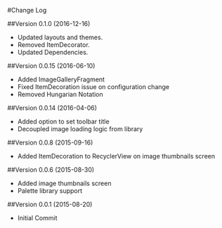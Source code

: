 #Change Log

##Version 0.1.0 (2016-12-16)
* Updated layouts and themes. 
* Removed ItemDecorator. 
* Updated Dependencies.

##Version 0.0.15 (2016-06-10)
* Added ImageGalleryFragment
* Fixed ItemDecoration issue on configuration change
* Removed Hungarian Notation

##Version 0.0.14 (2016-04-06)
* Added option to set toolbar title
* Decoupled image loading logic from library

##Version 0.0.8 (2015-09-16)
* Added ItemDecoration to RecyclerView on image thumbnails screen

##Version 0.0.6 (2015-08-30)
* Added image thumbnails screen
* Palette library support

##Version 0.0.1 (2015-08-20)
* Initial Commit
